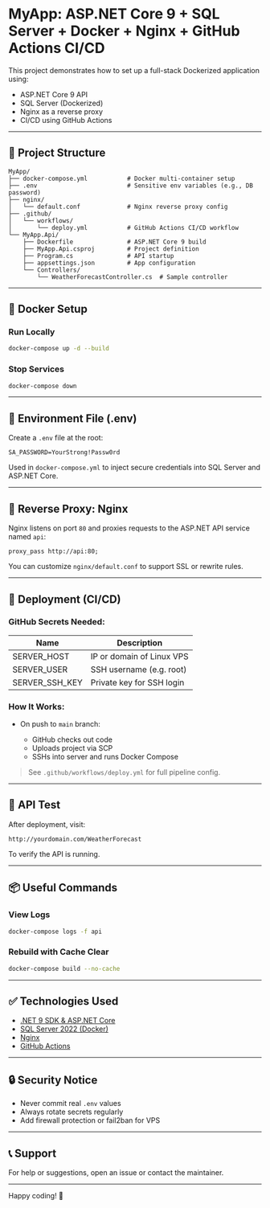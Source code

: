 # MyApp: ASP.NET Core 9 + SQL Server + Docker + Nginx + GitHub Actions CI/CD

This project demonstrates how to set up a full-stack Dockerized application using:

* ASP.NET Core 9 API
* SQL Server (Dockerized)
* Nginx as a reverse proxy
* CI/CD using GitHub Actions

---

## 📁 Project Structure

```
MyApp/
├── docker-compose.yml           # Docker multi-container setup
├── .env                         # Sensitive env variables (e.g., DB password)
├── nginx/
│   └── default.conf             # Nginx reverse proxy config
├── .github/
│   └── workflows/
│       └── deploy.yml           # GitHub Actions CI/CD workflow
└── MyApp.Api/
    ├── Dockerfile               # ASP.NET Core 9 build
    ├── MyApp.Api.csproj         # Project definition
    ├── Program.cs               # API startup
    ├── appsettings.json         # App configuration
    └── Controllers/
        └── WeatherForecastController.cs  # Sample controller
```

---

## 🐳 Docker Setup

### Run Locally

```bash
docker-compose up -d --build
```

### Stop Services

```bash
docker-compose down
```

---

## 🔐 Environment File (.env)

Create a `.env` file at the root:

```env
SA_PASSWORD=YourStrong!Passw0rd
```

Used in `docker-compose.yml` to inject secure credentials into SQL Server and ASP.NET Core.

---

## 🔀 Reverse Proxy: Nginx

Nginx listens on port `80` and proxies requests to the ASP.NET API service named `api`:

```nginx
proxy_pass http://api:80;
```

You can customize `nginx/default.conf` to support SSL or rewrite rules.

---

## 🚀 Deployment (CI/CD)

### GitHub Secrets Needed:

| Name             | Description               |
| ---------------- | ------------------------- |
| SERVER\_HOST     | IP or domain of Linux VPS |
| SERVER\_USER     | SSH username (e.g. root)  |
| SERVER\_SSH\_KEY | Private key for SSH login |

### How It Works:

* On push to `main` branch:

  * GitHub checks out code
  * Uploads project via SCP
  * SSHs into server and runs Docker Compose

> See `.github/workflows/deploy.yml` for full pipeline config.

---

## 🧪 API Test

After deployment, visit:

```
http://yourdomain.com/WeatherForecast
```

To verify the API is running.

---

## 📦 Useful Commands

### View Logs

```bash
docker-compose logs -f api
```

### Rebuild with Cache Clear

```bash
docker-compose build --no-cache
```

---

## ✅ Technologies Used

* [.NET 9 SDK & ASP.NET Core](https://dotnet.microsoft.com/)
* [SQL Server 2022 (Docker)](https://hub.docker.com/_/microsoft-mssql-server)
* [Nginx](https://nginx.org/en/)
* [GitHub Actions](https://github.com/features/actions)

---

## 🔒 Security Notice

* Never commit real `.env` values
* Always rotate secrets regularly
* Add firewall protection or fail2ban for VPS

---

## 📞 Support

For help or suggestions, open an issue or contact the maintainer.

---

Happy coding! 🎉
